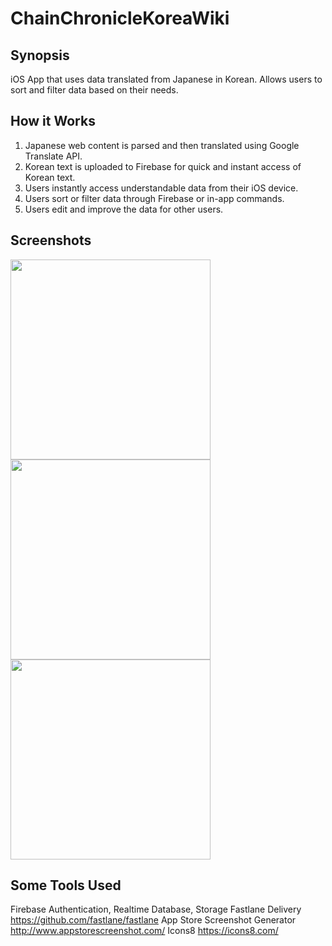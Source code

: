# ChainChronicleKoreaWiki

## Synopsis
iOS App that uses data translated from Japanese in Korean.
Allows users to sort and filter data based on their needs.


## How it Works
1. Japanese web content is parsed and then translated using Google Translate API.
2. Korean text is uploaded to Firebase for quick and instant access of Korean text.
3. Users instantly access understandable data from their iOS device.
4. Users sort or filter data through Firebase or in-app commands. 
5. Users edit and improve the data for other users.

## Screenshots

<img src="https://github.com/jitaek/ChainChronicleKoreaWiki/blob/master/Screenshots/PreviewHome.png" width="320">
<img src="https://github.com/jitaek/ChainChronicleKoreaWiki/blob/master/Screenshots/PreviewFilter.png" width="320">
<img src="https://github.com/jitaek/ChainChronicleKoreaWiki/blob/master/Screenshots/PreviewAbility.png" width="320">

## Some Tools Used
Firebase Authentication, Realtime Database, Storage
Fastlane Delivery https://github.com/fastlane/fastlane
App Store Screenshot Generator http://www.appstorescreenshot.com/
Icons8 https://icons8.com/

